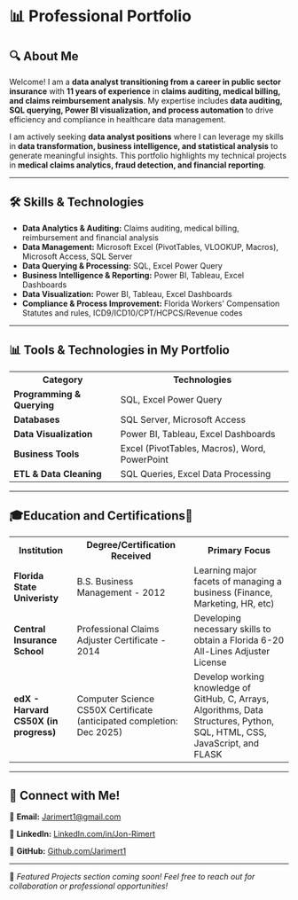 <h1>📊 Professional Portfolio</h1>

<h2>🔍 About Me</h2>
<p>Welcome! I am a <strong>data analyst transitioning from a career in public sector insurance</strong> with <strong>11 years of experience</strong> in <strong>claims auditing, medical billing, and claims reimbursement analysis</strong>. 
My expertise includes <strong>data auditing, SQL querying, Power BI visualization, and process automation</strong> to drive efficiency and compliance in healthcare data management.</p>

<p>I am actively seeking <strong>data analyst positions</strong> where I can leverage my skills in <strong>data transformation, business intelligence, and statistical analysis</strong> to generate meaningful insights. 
This portfolio highlights my technical projects in <strong>medical claims analytics, fraud detection, and financial reporting</strong>.</p>

<hr>

<h2>🛠 Skills & Technologies</h2>
<ul>
  <li><strong>Data Analytics & Auditing:</strong> Claims auditing, medical billing, reimbursement and financial analysis</li>
  <li><strong>Data Management:</strong> Microsoft Excel (PivotTables, VLOOKUP, Macros), Microsoft Access, SQL Server</li>
  <li><strong>Data Querying & Processing:</strong> SQL, Excel Power Query</li>
  <li><strong>Business Intelligence & Reporting:</strong> Power BI, Tableau, Excel Dashboards</li>
  <li><strong>Data Visualization:</strong> Power BI, Tableau, Excel Dashboards</li>
  <li><strong>Compliance & Process Improvement:</strong> Florida Workers' Compensation Statutes and rules, ICD9/ICD10/CPT/HCPCS/Revenue codes</li>
</ul>

<hr>

<h2>📊 Tools & Technologies in My Portfolio</h2>

<table>
  <tr>
    <th>Category</th>
    <th>Technologies</th>
  </tr>
  <tr>
    <td><strong>Programming & Querying</strong></td>
    <td>SQL, Excel Power Query</td>
  </tr>
  <tr>
    <td><strong>Databases</strong></td>
    <td>SQL Server, Microsoft Access</td>
  </tr>
  <tr>
    <td><strong>Data Visualization</strong></td>
    <td>Power BI, Tableau, Excel Dashboards</td>
  </tr>
  <tr>
    <td><strong>Business Tools</strong></td>
    <td>Excel (PivotTables, Macros), Word, PowerPoint</td>
  </tr>
  <tr>
    <td><strong>ETL & Data Cleaning</strong></td>
    <td>SQL Queries, Excel Data Processing</td>
  </tr>
</table>

<hr>

<h2>🎓Education and Certifications📜</h2>

<table>
  <tr>
    <th>Institution</th>
    <th>Degree/Certification Received</th>
    <th>Primary Focus</th>
  </tr>
  <tr>
    <td><strong>Florida State Univeristy</strong></td>
    <td>B.S. Business Management - 2012</td>
    <td>Learning major facets of managing a business (Finance, Marketing, HR, etc)</td>
  </tr>
  <tr>
    <td><strong>Central Insurance School</strong></td>
    <td>Professional Claims Adjuster Certificate - 2014</td>
    <td>Developing necessary skills to obtain a Florida 6-20 All-Lines Adjuster License </td>
  </tr>
  <tr>
    <td><strong>edX - Harvard CS50X (in progress)</strong></td>
    <td>Computer Science CS50X Certificate (anticipated completion: Dec 2025)</td>
    <td>Develop working knowledge of GitHub, C, Arrays, Algorithms, Data Structures, Python, SQL, HTML, CSS, JavaScript, and FLASK </td>
  </tr>
</table>

<hr>

<h2>🔗 Connect with Me!</h2>
<p>📧 <strong>Email:</strong> <a href="mailto:Jarimert1@gmail.com">Jarimert1@gmail.com</a></p>
<p>🔗 <strong>LinkedIn:</strong> <a href="https://www.linkedin.com/in/Jon-Rimert">LinkedIn.com/in/Jon-Rimert</a></p>
<p>📂 <strong>GitHub:</strong> <a href="https://github.com/Jarimert1">Github.com/Jarimert1</a></p>

<hr>

<p>🚀 <em>Featured Projects section coming soon! Feel free to reach out for collaboration or professional opportunities!</em></p>
